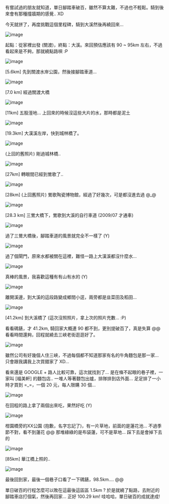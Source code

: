 有嘗試過的朋友就知道，單日腳踏車破百，雖然不算太難，不過也不輕鬆。騎到後來會有那種撞牆期的感覺.. XD 

今天就拼了，再度挑戰這個里程碑，騎到大溪然後再繞回來...

![image](/wp-content/be-files/WindowsLiveWriter/100KMD/5E4B37C7/image.png)

起點：從家裡出發 (關渡)，終點：大溪。來回預估應該有 90 ~ 95km 左右，不過看起來是不夠，那就繞點路唄 :P

 

![image](/wp-content/be-files/WindowsLiveWriter/100KMD/5E4B37C7/image1.png)

\[5.6km\] 先到關渡水岸公園，然後接腳踏車道...

 

![image](/wp-content/be-files/WindowsLiveWriter/100KMD/5E4B37C7/image2.png)

\[7.0 km\] 經過關渡大橋

![image](/wp-content/be-files/WindowsLiveWriter/100KMD/5E4B37C7/image3.png)

\[11km\] 五股溼地... 上回來的時候沒這些大片的水，那時都是泥土

![image](/wp-content/be-files/WindowsLiveWriter/100KMD/5E4B37C7/image4.png)

\[19.3km\] 大漢溪左岸，快到城林橋了。

 

![image](/images/2009-11-22-finally-broke-100km-single-day-cycling-taipei-daxi/image.png)

(上回的舊照片) 剛過城林橋..

 

![image](/images/2009-11-22-finally-broke-100km-single-day-cycling-taipei-daxi/image.png)

\[27km\] 轉眼間已經到鶯歌了..

 

![image](/images/2009-11-22-finally-broke-100km-single-day-cycling-taipei-daxi/image.png)

\[28km\] (上回舊照片) 鶯歌陶瓷博物館，經過了好幾次，可是都沒進去過 @_@

![image](/images/2009-11-22-finally-broke-100km-single-day-cycling-taipei-daxi/image.png)

\[28.3 km\] 三鶯大橋下，鶯歌到大溪的自行車道 (2009/07 才通車)

![image](/images/2009-11-22-finally-broke-100km-single-day-cycling-taipei-daxi/image.png)

過了三鶯大橋後，腳踏車道的風景就完全不一樣了 (Y)

![image](/images/2009-11-22-finally-broke-100km-single-day-cycling-taipei-daxi/image.png)

過了個閘門，原來水都被關在這裡，難怪一路上大漢溪都沒什麼水...

![image](/images/2009-11-22-finally-broke-100km-single-day-cycling-taipei-daxi/image.png)

真棒的風景，我喜歡這種有有山有水的 (Y)

 

![image](/images/2009-11-22-finally-broke-100km-single-day-cycling-taipei-daxi/image.png)

離開溪邊，到大溪的這段路變成鄉間小逕，兩旁都是韭菜田及稻田...

![image](/images/2009-11-22-finally-broke-100km-single-day-cycling-taipei-daxi/image.png)

\[41.2km\] 到大溪橋了 (這次沒照照片，拿上次的照片充數... :P)

看看碼錶，才 41.2km, 騎回家大概連 90 都不到，更別提破百了，真是失算 @@ 看看時間還夠，回程就繞去三峽老街逛逛好了。

 

![image](/images/2009-11-22-finally-broke-100km-single-day-cycling-taipei-daxi/image.png)

雖然公司有好幾個人住三峽，不過每個都不知道那家有名的牛角麵包是那一家… 只會跟我講我上次買錯家了 XD...

看來還是 GOOGLE + 路人比較可靠，這次就找到了... 是在條不起眼的巷子裡，一家叫 \[福美軒\] 的麵包店.. 一堆人等著麵包出爐，排隊排到店外面... 足足排了一小時才買到 =_=，一個 20 元，每人限購 30 個... 

![image](/images/2009-11-22-finally-broke-100km-single-day-cycling-taipei-daxi/image.png)

在回程的路上拿了兩個出來吃，果然好吃 (Y)

 

![image](/images/2009-11-22-finally-broke-100km-single-day-cycling-taipei-daxi/image.png)

柑園橋旁的XX公園 (抱歉，名字忘記了)，有一片草地，前面的是蓮花池... 不過季節不對，看不到蓮花 @@ 那堆綠綠的是布袋蓮，可不是草地... 踩下去是會掉下去的

 

 

 

 

 

 

 

 

 

![image](/images/2009-11-22-finally-broke-100km-single-day-cycling-taipei-daxi/image.png)

\[85km\] 華江橋上照的.. 

 

![image](/images/2009-11-22-finally-broke-100km-single-day-cycling-taipei-daxi/image.png)

最後回到家，最後一個巷子口看了一下碼錶，98.5km…. @@

單日破百的行程怎麼可以敗在這最後這區區 1.5km ? 於是就繞了點路，去附近的腳踏車店打個氣，然後再回家... 正好 100.29 km! 哇哈哈，單日破百的成就達成!